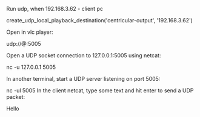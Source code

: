 Run udp, when 192.168.3.62 - client pc

create_udp_local_playback_destination('centricular-output', '192.168.3.62')

Open in vlc player:

udp://@:5005



Open a UDP socket connection to 127.0.0.1:5005 using netcat:

nc -u 127.0.0.1 5005

In another terminal, start a UDP server listening on port 5005:

nc -ul 5005
In the client netcat, type some text and hit enter to send a UDP packet:

Hello